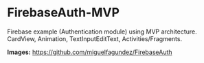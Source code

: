 # FirebaseAuth-MVP
Firebase example (Authentication module) using MVP architecture. CardView, Animation, TextInputEditText, Activities/Fragments.

**Images:** https://github.com/miguelfagundez/FirebaseAuth
